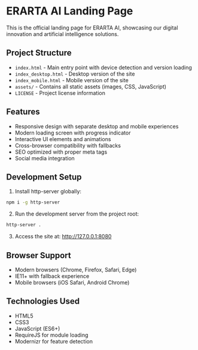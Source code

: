 # ERARTA AI Landing Page

This is the official landing page for ERARTA AI, showcasing our digital innovation and artificial intelligence solutions.

## Project Structure

- `index.html` - Main entry point with device detection and version loading
- `index_desktop.html` - Desktop version of the site
- `index_mobile.html` - Mobile version of the site
- `assets/` - Contains all static assets (images, CSS, JavaScript)
- `LICENSE` - Project license information

## Features

- Responsive design with separate desktop and mobile experiences
- Modern loading screen with progress indicator
- Interactive UI elements and animations
- Cross-browser compatibility with fallbacks
- SEO optimized with proper meta tags
- Social media integration

## Development Setup

1. Install http-server globally:
```bash
npm i -g http-server
```

2. Run the development server from the project root:
```bash
http-server .
```

3. Access the site at: http://127.0.0.1:8080

## Browser Support

- Modern browsers (Chrome, Firefox, Safari, Edge)
- IE11+ with fallback experience
- Mobile browsers (iOS Safari, Android Chrome)

## Technologies Used

- HTML5
- CSS3
- JavaScript (ES6+)
- RequireJS for module loading
- Modernizr for feature detection

